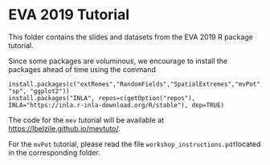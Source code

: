 # EVA 2019 Tutorial

This folder contains the slides and datasets from the EVA 2019 R package tutorial.

Since some packages are voluminous, we encourage to install the packages ahead of time using the command

```
install.packages(c("extRemes","RandomFields","SpatialExtremes","mvPot","mev","revdbayes","cobs", "sp", "ggplot2"))
install.packages("INLA", repos=c(getOption("repos"), INLA="https://inla.r-inla-download.org/R/stable"), dep=TRUE)
```
The code for the `mev` tutorial will be available at https://lbelzile.github.io/mevtuto/.

For the `mvPot` tutorial, please read the file `workshop_instructions.pdf`located in the corresponding folder.
